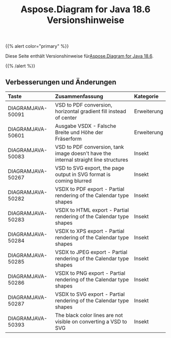 ﻿---
title: Aspose.Diagram for Java 18.6 Versionshinweise
type: docs
weight: 70
url: /de/java/aspose-diagram-for-java-18-6-release-notes/
---
{{% alert color="primary" %}} 

 Diese Seite enthält Versionshinweise für[Aspose.Diagram for Java 18.6](https://docs.aspose.com/diagram/java/aspose-diagram-for-java-18-6-release-notes/).

{{% /alert %}} 
## **Verbesserungen und Änderungen**

|**Taste**|**Zusammenfassung**|**Kategorie**|
|:- |:- |:- |
|DIAGRAMJAVA-50091|VSD to PDF conversion, horizontal gradient fill instead of center|Erweiterung|
|DIAGRAMJAVA-50601|Ausgabe VSDX - Falsche Breite und Höhe der Fräserform|Erweiterung|
|DIAGRAMJAVA-50083|VSD to PDF conversion, tank image doesn't have the internal straight line structures|Insekt|
|DIAGRAMJAVA-50267|VSD to SVG export, the page output in SVG format is coming blurred|Insekt|
|DIAGRAMJAVA-50282|VSDX to PDF export - Partial rendering of the Calendar type shapes|Insekt|
|DIAGRAMJAVA-50283|VSDX to HTML export - Partial rendering of the Calendar type shapes|Insekt|
|DIAGRAMJAVA-50284|VSDX to XPS export - Partial rendering of the Calendar type shapes|Insekt|
|DIAGRAMJAVA-50285|VSDX to JPEG export - Partial rendering of the Calendar type shapes|Insekt|
|DIAGRAMJAVA-50286|VSDX to PNG export - Partial rendering of the Calendar type shapes|Insekt|
|DIAGRAMJAVA-50287|VSDX to SVG export - Partial rendering of the Calendar type shapes|Insekt|
|DIAGRAMJAVA-50393|The black color lines are not visible on converting a VSD to SVG|Insekt|

